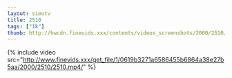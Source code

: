 ```yaml
--- 
layout: sieutv
title: 2510
tags: ["1k"]
thumb: http://hwcdn.finevids.xxx/contents/videos_screenshots/2000/2510/preview.mp4.jpg
---
```

{% include video src="http://www.finevids.xxx/get_file/1/0619b3271a6586455b6864a38e27b5aa/2000/2510/2510.mp4/" %} 
